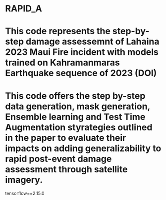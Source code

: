 # RAPID_A
# This code represents the step-by-step damage assessemnt of Lahaina 2023 Maui Fire incident with models trained on Kahramanmaras Earthquake sequence of 2023 (DOI)
# This code offers the step by-step data generation, mask generation, Ensemble learning and Test Time Augmentation styrategies outlined in the paper to evaluate their impacts on adding generalizability to rapid post-event damage assessment through satellite imagery.


tensorflow==2.15.0
